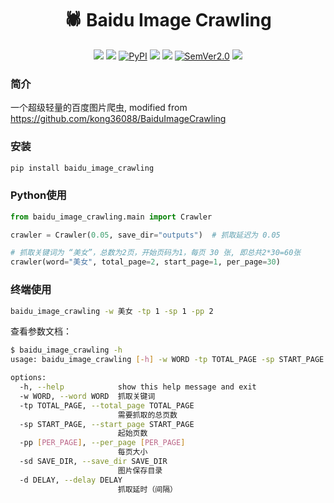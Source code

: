 <div align="center">
  <div align="center">
    <h1><b>🕷️ Baidu Image Crawling</b></h1>
  </div>

<a href=""><img src="https://img.shields.io/badge/Python->=3.6,<3.12-aff.svg"></a>
<a href=""><img src="https://img.shields.io/badge/OS-Linux%2C%20Win%2C%20Mac-pink.svg"></a>
<a href="https://pypi.org/project/baidu_image_crawling/"><img alt="PyPI" src="https://img.shields.io/pypi/v/baidu_image_crawling"></a>
<a href="https://pepy.tech/project/baidu_image_crawling"><img src="https://static.pepy.tech/personalized-badge/baidu_image_crawling?period=total&units=abbreviation&left_color=grey&right_color=blue&left_text=Downloads"></a>
<a href="https://github.com/SWHL/BaiduImageCrawling/stargazers"><img src="https://img.shields.io/github/stars/SWHL/BaiduImageCrawling?color=ccf"></a>
<a href="https://semver.org/"><img alt="SemVer2.0" src="https://img.shields.io/badge/SemVer-2.0-brightgreen"></a>
<a href="https://github.com/psf/black"><img src="https://img.shields.io/badge/code%20style-black-000000.svg"></a>

</div>

### 简介

一个超级轻量的百度图片爬虫, modified from <https://github.com/kong36088/BaiduImageCrawling>

### 安装

```bash
pip install baidu_image_crawling
```

### Python使用

```python
from baidu_image_crawling.main import Crawler

crawler = Crawler(0.05, save_dir="outputs")  # 抓取延迟为 0.05

# 抓取关键词为 “美女”，总数为2页，开始页码为1，每页 30 张, 即总共2*30=60张
crawler(word="美女", total_page=2, start_page=1, per_page=30)
```

### 终端使用

```bash
baidu_image_crawling -w 美女 -tp 1 -sp 1 -pp 2
```

查看参数文档：

```bash
$ baidu_image_crawling -h
usage: baidu_image_crawling [-h] -w WORD -tp TOTAL_PAGE -sp START_PAGE [-pp [PER_PAGE]] [-sd SAVE_DIR] [-d DELAY]

options:
  -h, --help            show this help message and exit
  -w WORD, --word WORD  抓取关键词
  -tp TOTAL_PAGE, --total_page TOTAL_PAGE
                        需要抓取的总页数
  -sp START_PAGE, --start_page START_PAGE
                        起始页数
  -pp [PER_PAGE], --per_page [PER_PAGE]
                        每页大小
  -sd SAVE_DIR, --save_dir SAVE_DIR
                        图片保存目录
  -d DELAY, --delay DELAY
                        抓取延时（间隔）
```
